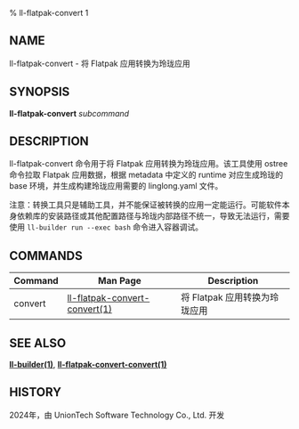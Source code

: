 % ll-flatpak-convert 1

## NAME

ll\-flatpak\-convert - 将 Flatpak 应用转换为玲珑应用

## SYNOPSIS

**ll-flatpak-convert** *subcommand*

## DESCRIPTION

ll-flatpak-convert 命令用于将 Flatpak 应用转换为玲珑应用。该工具使用 ostree 命令拉取 Flatpak 应用数据，根据 metadata 中定义的 runtime 对应生成玲珑的 base 环境，并生成构建玲珑应用需要的 linglong.yaml 文件。

注意：转换工具只是辅助工具，并不能保证被转换的应用一定能运行。可能软件本身依赖库的安装路径或其他配置路径与玲珑内部路径不统一，导致无法运行，需要使用 `ll-builder run --exec bash` 命令进入容器调试。

## COMMANDS

| Command  | Man Page                                             | Description                                                                   |
| -------  | ---------------------------------------------------- | ----------------------------------------------------------------------------- |
| convert  | [ll-flatpak-convert-convert(1)](ll-flatpak-convert-convert.md) | 将 Flatpak 应用转换为玲珑应用                                         |

## SEE ALSO

**[ll-builder(1)](../ll-builder/ll-builder.md)**, **[ll-flatpak-convert-convert(1)](ll-flatpak-convert-convert.md)**

## HISTORY

2024年，由 UnionTech Software Technology Co., Ltd. 开发
